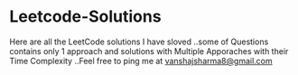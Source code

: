 # Leetcode-Solutions

Here are all the LeetCode solutions I have sloved ..some of Questions contains only 1 approach and solutions with Multiple Apporaches with their Time Complexity ..Feel free to ping me at vanshajsharma8@gmail.com 
